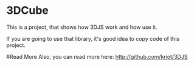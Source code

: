 3DCube
======

This is a project, that shows how 3DJS work and how use it. 

If you are going to use that library, it's good idea to copy code of this project.

#Read More
Also, you can read more here: http://github.com/kriot/3DJS
